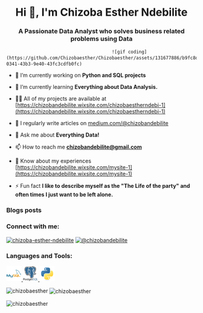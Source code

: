 <h1 align="center">Hi 👋, I'm Chizoba Esther Ndebilite</h1>
<h3 align="center">A Passionate Data Analyst who solves business related problems using Data</h3>




                                           ![gif coding](https://github.com/Chizobaesther/Chizobaesther/assets/131677886/b9fc8d58-0341-43b3-9e40-43fc3cdfb0fc)





- 🔭 I’m currently working on **Python and SQL projects**

- 🌱 I’m currently learning **Everything about Data Analysis.**

- 👨‍💻 All of my projects are available at [https://chizobandebilite.wixsite.com/chizobaestherndebi-1](https://chizobandebilite.wixsite.com/chizobaestherndebi-1)

- 📝 I regularly write articles on [medium.com/@chizobandebilite](medium.com/@chizobandebilite)

- 💬 Ask me about **Everything Data!**

- 📫 How to reach me **chizobandebilite@gmail.com**

- 📄 Know about my experiences [https://chizobandebilite.wixsite.com/mysite-1](https://chizobandebilite.wixsite.com/mysite-1)

- ⚡ Fun fact **I like to describe myself as the "The Life of the party" and often times I just want to be left alone.**

### Blogs posts
<!-- BLOG-POST-LIST:START -->
<!-- BLOG-POST-LIST:END -->

<h3 align="left">Connect with me:</h3>
<p align="left">
<a href="https://linkedin.com/in/chizoba-esther-ndebilite" target="blank"><img align="center" src="https://raw.githubusercontent.com/rahuldkjain/github-profile-readme-generator/master/src/images/icons/Social/linked-in-alt.svg" alt="chizoba-esther-ndebilite" height="30" width="40" /></a>
<a href="https://medium.com/@chizobandebilite" target="blank"><img align="center" src="https://raw.githubusercontent.com/rahuldkjain/github-profile-readme-generator/master/src/images/icons/Social/medium.svg" alt="@chizobandebilite" height="30" width="40" /></a>
</p>

<h3 align="left">Languages and Tools:</h3>
<p align="left"> <a href="https://www.mysql.com/" target="_blank" rel="noreferrer"> <img src="https://raw.githubusercontent.com/devicons/devicon/master/icons/mysql/mysql-original-wordmark.svg" alt="mysql" width="40" height="40"/> </a> <a href="https://www.postgresql.org" target="_blank" rel="noreferrer"> <img src="https://raw.githubusercontent.com/devicons/devicon/master/icons/postgresql/postgresql-original-wordmark.svg" alt="postgresql" width="40" height="40"/> </a> <a href="https://www.python.org" target="_blank" rel="noreferrer"> <img src="https://raw.githubusercontent.com/devicons/devicon/master/icons/python/python-original.svg" alt="python" width="40" height="40"/> </a> </p>

<p><img align="left" src="https://github-readme-stats.vercel.app/api/top-langs?username=chizobaesther&show_icons=true&locale=en&layout=compact" alt="chizobaesther" /></p>

<p>&nbsp;<img align="center" src="https://github-readme-stats.vercel.app/api?username=chizobaesther&show_icons=true&locale=en" alt="chizobaesther" /></p>

<p><img align="center" src="https://github-readme-streak-stats.herokuapp.com/?user=chizobaesther&" alt="chizobaesther" /></p>
